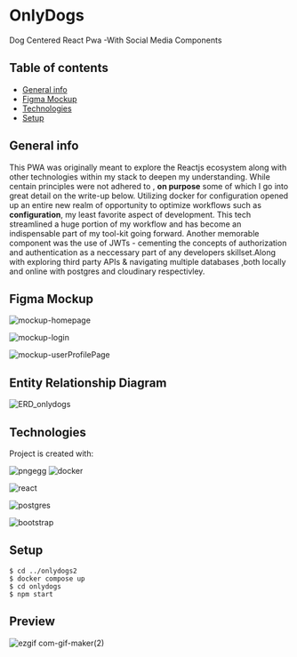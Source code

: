# OnlyDogs
Dog Centered React Pwa -With Social Media Components



## Table of contents

* [General info](#general-info)
* [Figma Mockup](#figma-mockup)
* [Technologies](#technologies)
* [Setup](#setup)


## General info
<p>
  This PWA was originally meant to explore the Reactjs ecosystem along with other technologies within my stack to deepen my understanding. While
  centain principles were not adhered to , <B>on purpose</B> some of which I go into great detail on the write-up below. Utilizing docker for configuration
  opened up an entire new realm of opportunity to optimize workflows such as <b>configuration</b>, my least favorite aspect of development. 
  This tech streamlined a huge portion of my workflow and has become an indispensable part of my tool-kit going forward. 
     Another memorable component was the use of JWTs - cementing the concepts of authorization and authentication as a neccessary part of any developers
  skillset.Along with exploring third party APIs & navigating multiple databases ,both locally and online with postgres and cloudinary respectivley.
  
</p>

## Figma Mockup
![mockup-homepage](https://user-images.githubusercontent.com/82469261/168846189-1258d59b-e721-4ea6-a837-7c0c994271d6.JPG)

![mockup-login](https://user-images.githubusercontent.com/82469261/168846202-ebd758d0-dc09-47e5-a7ba-42fbcdb87707.JPG)

![mockup-userProfilePage](https://user-images.githubusercontent.com/82469261/168846231-5d41f942-7775-44a4-b4d2-ad1a35ecb64b.JPG)





## Entity Relationship Diagram
![ERD_onlydogs](https://user-images.githubusercontent.com/82469261/168845595-56f66f76-0c49-42f1-b075-b7adffc7e4ba.JPG)



## Technologies
Project is created with:


![pngegg](https://user-images.githubusercontent.com/82469261/169050331-efd4f823-73e9-4ca9-b513-594c8f3513ce.png)
![docker](https://user-images.githubusercontent.com/82469261/169050379-b40e07ec-3cea-47f8-a83f-3d67f81c1dd8.png)



![react](https://user-images.githubusercontent.com/82469261/169050437-43b2612e-1524-43b5-827e-e2ddd0e64724.png)



![postgres](https://user-images.githubusercontent.com/82469261/169050453-b0cb20e9-5494-4932-93c3-b7265b4f6292.png)


![bootstrap](https://user-images.githubusercontent.com/82469261/169050470-c511cd50-e1e7-4ebb-b439-3690c89a5c2e.png)


## Setup

```
$ cd ../onlydogs2
$ docker compose up
$ cd onlydogs
$ npm start
```

## Preview
![ezgif com-gif-maker(2)](https://user-images.githubusercontent.com/82469261/168859353-385baa76-5b61-47f7-9e4e-179d4a5e3d1e.gif)

